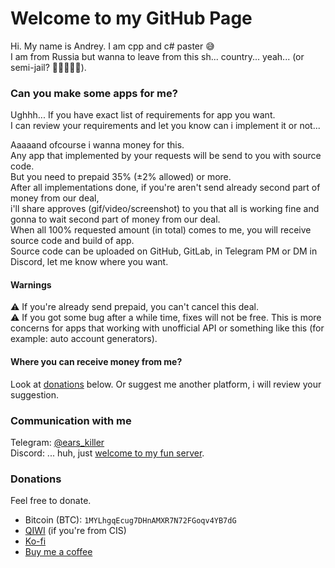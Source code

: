 # Welcome to my GitHub Page
Hi. My name is Andrey. I am cpp and c# paster 😅  
I am from Russia but wanna to leave from this sh... country... yeah... (or semi-jail? 🤔🤔🤔🤔🤔).

### Can you make some apps for me?
Ughhh... If you have exact list of requirements for app you want.  
I can review your requirements and let you know can i implement it or not...  

Aaaaand ofcourse i wanna money for this.  
Any app that implemented by your requests will be send to you with source code.  
But you need to prepaid 35% (±2% allowed) or more.  
After all implementations done, if you're aren't send already second part of money from our deal,  
i'll share approves (gif/video/screenshot) to you that all is working fine and gonna to wait second part of money from our deal.  
When all 100% requested amount (in total) comes to me, you will receive source code and build of app.  
Source code can be uploaded on GitHub, GitLab, in Telegram PM or DM in Discord, let me know where you want.  

#### Warnings
⚠ If you're already send prepaid, you can't cancel this deal.  
⚠ If you got some bug after a while time, fixes will not be free. This is more concerns for apps that working with unofficial API or something like this (for example: auto account generators).  

#### Where you can receive money from me?
Look at [donations](#Donations) below. Or suggest me another platform, i will review your suggestion.

### Communication with me
Telegram: [@ears_killer](https://t.me/ears_killer)  
Discord: ... huh, just [welcome to my fun server](https://discord.gg/KcTtpa7).

### Donations
Feel free to donate.
- Bitcoin (BTC): `1MYLhgqEcug7DHnAMXR7N72FGoqv4YB7dG`
- [QIWI](https://qiwi.me/meme_donations) (if you're from CIS)
- [Ko-fi](https://ko-fi.com/earskilla)
- [Buy me a coffee](https://www.buymeacoffee.com/KejOif4Tu)
